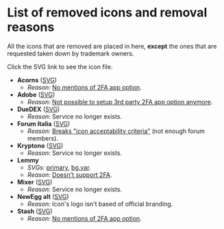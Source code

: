# List of removed icons and removal reasons

All the icons that are removed are placed in here, **except** the ones that are requested taken down by trademark owners.

Click the SVG link to see the icon file.

- **Acorns** ([SVG](https://github.com/aegis-icons/misc/blob/main/removed_icons/Acorns.svg))
  - *Reason:* [No mentions of 2FA app option](https://www.acorns.com/support/how-do-i-turn-on-two-factor-authentication-on-my-account/).
- **Adobe** ([SVG](https://github.com/aegis-icons/misc/blob/main/removed_icons/Adobe.svg))
  - *Reason:* [Not possible to setup 3rd party 2FA app option anymore](https://helpx.adobe.com/manage-account/using/secure-your-adobe-account.html).
- **DueDEX** ([SVG](https://github.com/aegis-icons/misc/blob/main/removed_icons/DueDEX.svg))
  - *Reason:* Service no longer exists.
- **Forum Italia** ([SVG](https://github.com/aegis-icons/misc/blob/main/removed_icons/Forum%20Italia.svg))
  - *Reason:* [Breaks "icon acceptability criteria"](https://github.com/aegis-icons/aegis-icons/blob/master/CONTRIBUTING.md#case-by-case-basis) (not enough forum members).
- **Kryptono** ([SVG](https://github.com/aegis-icons/misc/blob/main/removed_icons/Kryptono.svg))
  - *Reason:* Service no longer exists.
- **Lemmy**
  - *SVGs:* [primary](https://github.com/aegis-icons/misc/blob/main/removed_icons/Lemmy.svg), [bg.var](https://github.com/aegis-icons/misc/blob/main/removed_icons/Lemmy%20bg.var.svg).
  - *Reason:* [Doesn't support 2FA](https://github.com/LemmyNet/lemmy/issues/1434#issuecomment-904770838).
- **Mixer** ([SVG](https://github.com/aegis-icons/misc/blob/main/removed_icons/Mixer.svg))
  - *Reason:* Service no longer exists.
- **NewEgg alt** ([SVG](https://github.com/aegis-icons/misc/blob/main/removed_icons/Newegg%20alt.svg))
  - *Reason:* Icon's logo isn't based of official branding.
- **Stash** ([SVG](https://github.com/aegis-icons/misc/blob/main/removed_icons/Stash.svg))
  - *Reason:* [No mentions of 2FA app option](https://ask.stash.com/ask/what-is-two-factor-authentication/).